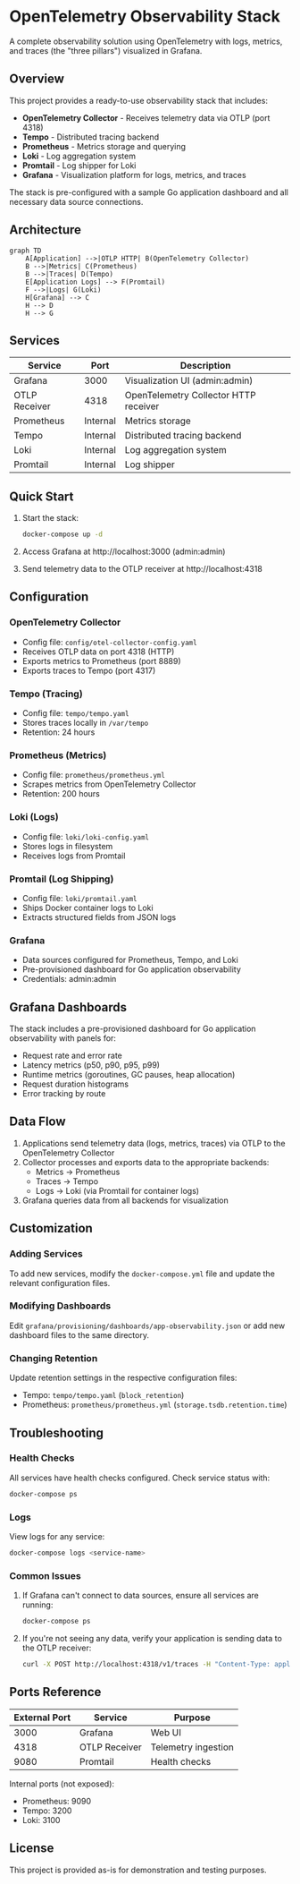 # OpenTelemetry Observability Stack

A complete observability solution using OpenTelemetry with logs, metrics, and traces (the "three pillars") visualized in Grafana.

## Overview

This project provides a ready-to-use observability stack that includes:
- **OpenTelemetry Collector** - Receives telemetry data via OTLP (port 4318)
- **Tempo** - Distributed tracing backend
- **Prometheus** - Metrics storage and querying
- **Loki** - Log aggregation system
- **Promtail** - Log shipper for Loki
- **Grafana** - Visualization platform for logs, metrics, and traces

The stack is pre-configured with a sample Go application dashboard and all necessary data source connections.

## Architecture

```mermaid
graph TD
    A[Application] -->|OTLP HTTP| B(OpenTelemetry Collector)
    B -->|Metrics| C(Prometheus)
    B -->|Traces| D(Tempo)
    E[Application Logs] --> F(Promtail)
    F -->|Logs| G(Loki)
    H[Grafana] --> C
    H --> D
    H --> G
```

## Services

| Service | Port | Description |
|---------|------|-------------|
| Grafana | 3000 | Visualization UI (admin:admin) |
| OTLP Receiver | 4318 | OpenTelemetry Collector HTTP receiver |
| Prometheus | Internal | Metrics storage |
| Tempo | Internal | Distributed tracing backend |
| Loki | Internal | Log aggregation system |
| Promtail | Internal | Log shipper |

## Quick Start

1. Start the stack:
   ```bash
   docker-compose up -d
   ```

2. Access Grafana at http://localhost:3000 (admin:admin)

3. Send telemetry data to the OTLP receiver at http://localhost:4318

## Configuration

### OpenTelemetry Collector
- Config file: `config/otel-collector-config.yaml`
- Receives OTLP data on port 4318 (HTTP)
- Exports metrics to Prometheus (port 8889)
- Exports traces to Tempo (port 4317)

### Tempo (Tracing)
- Config file: `tempo/tempo.yaml`
- Stores traces locally in `/var/tempo`
- Retention: 24 hours

### Prometheus (Metrics)
- Config file: `prometheus/prometheus.yml`
- Scrapes metrics from OpenTelemetry Collector
- Retention: 200 hours

### Loki (Logs)
- Config file: `loki/loki-config.yaml`
- Stores logs in filesystem
- Receives logs from Promtail

### Promtail (Log Shipping)
- Config file: `loki/promtail.yaml`
- Ships Docker container logs to Loki
- Extracts structured fields from JSON logs

### Grafana
- Data sources configured for Prometheus, Tempo, and Loki
- Pre-provisioned dashboard for Go application observability
- Credentials: admin:admin

## Grafana Dashboards

The stack includes a pre-provisioned dashboard for Go application observability with panels for:
- Request rate and error rate
- Latency metrics (p50, p90, p95, p99)
- Runtime metrics (goroutines, GC pauses, heap allocation)
- Request duration histograms
- Error tracking by route

## Data Flow

1. Applications send telemetry data (logs, metrics, traces) via OTLP to the OpenTelemetry Collector
2. Collector processes and exports data to the appropriate backends:
   - Metrics → Prometheus
   - Traces → Tempo
   - Logs → Loki (via Promtail for container logs)
3. Grafana queries data from all backends for visualization

## Customization

### Adding Services
To add new services, modify the `docker-compose.yml` file and update the relevant configuration files.

### Modifying Dashboards
Edit `grafana/provisioning/dashboards/app-observability.json` or add new dashboard files to the same directory.

### Changing Retention
Update retention settings in the respective configuration files:
- Tempo: `tempo/tempo.yaml` (`block_retention`)
- Prometheus: `prometheus/prometheus.yml` (`storage.tsdb.retention.time`)

## Troubleshooting

### Health Checks
All services have health checks configured. Check service status with:
```bash
docker-compose ps
```

### Logs
View logs for any service:
```bash
docker-compose logs <service-name>
```

### Common Issues
1. If Grafana can't connect to data sources, ensure all services are running:
   ```bash
   docker-compose ps
   ```

2. If you're not seeing any data, verify your application is sending data to the OTLP receiver:
   ```bash
   curl -X POST http://localhost:4318/v1/traces -H "Content-Type: application/json" -d '{}'
   ```

## Ports Reference

| External Port | Service | Purpose |
|---------------|---------|---------|
| 3000 | Grafana | Web UI |
| 4318 | OTLP Receiver | Telemetry ingestion |
| 9080 | Promtail | Health checks |

Internal ports (not exposed):
- Prometheus: 9090
- Tempo: 3200
- Loki: 3100

## License

This project is provided as-is for demonstration and testing purposes.